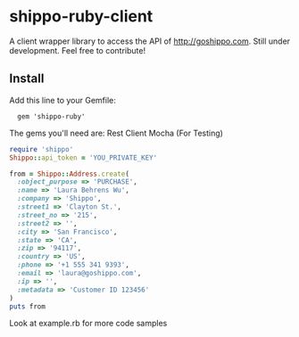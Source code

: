 shippo-ruby-client
==================
A client wrapper library to access the API of http://goshippo.com.
Still under development. Feel free to contribute!

Install
-------

Add this line to your Gemfile:

```
  gem 'shippo-ruby'
```

The gems you'll need are:
    Rest Client
    Mocha (For Testing)

```ruby
require 'shippo'
Shippo::api_token = 'YOU_PRIVATE_KEY'

from = Shippo::Address.create(
  :object_purpose => 'PURCHASE',
  :name => 'Laura Behrens Wu',
  :company => 'Shippo',
  :street1 => 'Clayton St.',
  :street_no => '215',
  :street2 => '',
  :city => 'San Francisco',
  :state => 'CA',
  :zip => '94117',
  :country => 'US',
  :phone => '+1 555 341 9393',
  :email => 'laura@goshippo.com',
  :ip => '',
  :metadata => 'Customer ID 123456'
)
puts from
```
Look at example.rb for more code samples
